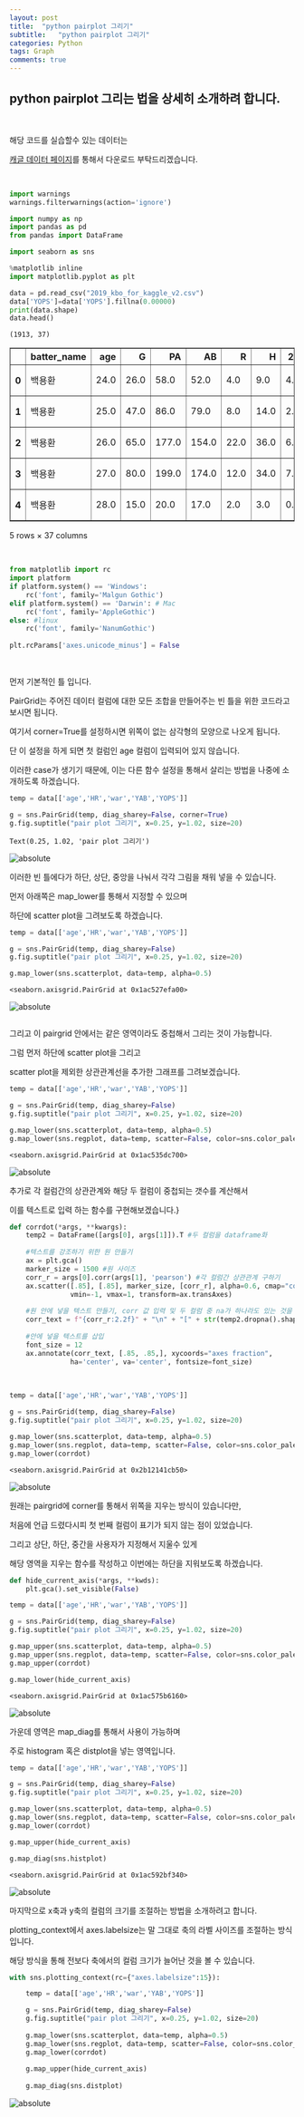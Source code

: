 ```yaml
---
layout: post
title:  "python pairplot 그리기"
subtitle:   "python pairplot 그리기"
categories: Python
tags: Graph
comments: true
---
```


## python pairplot 그리는 법을 상세히 소개하려 합니다.

<br/>

해당 코드를 실습할수 있는 데이터는

[캐글 데이터 페이지](https://www.kaggle.com/datasets/bluemumin/kbo-baseball-for-kaggle)를 통해서 다운로드 부탁드리겠습니다.


<br/>

```python
import warnings
warnings.filterwarnings(action='ignore')

import numpy as np
import pandas as pd
from pandas import DataFrame

import seaborn as sns

%matplotlib inline
import matplotlib.pyplot as plt
```


```python
data = pd.read_csv("2019_kbo_for_kaggle_v2.csv")
data['YOPS']=data['YOPS'].fillna(0.00000)
print(data.shape)
data.head()
```

    (1913, 37)
    




<div>
<style scoped>
    .dataframe tbody tr th:only-of-type {
        vertical-align: middle;
    }

    .dataframe tbody tr th {
        vertical-align: top;
    }

    .dataframe thead th {
        text-align: right;
    }
</style>
<table border="1" class="dataframe">
  <thead>
    <tr style="text-align: right;">
      <th></th>
      <th>batter_name</th>
      <th>age</th>
      <th>G</th>
      <th>PA</th>
      <th>AB</th>
      <th>R</th>
      <th>H</th>
      <th>2B</th>
      <th>3B</th>
      <th>HR</th>
      <th>...</th>
      <th>tp</th>
      <th>1B</th>
      <th>FBP</th>
      <th>avg</th>
      <th>OBP</th>
      <th>SLG</th>
      <th>OPS</th>
      <th>p_year</th>
      <th>YAB</th>
      <th>YOPS</th>
    </tr>
  </thead>
  <tbody>
    <tr>
      <th>0</th>
      <td>백용환</td>
      <td>24.0</td>
      <td>26.0</td>
      <td>58.0</td>
      <td>52.0</td>
      <td>4.0</td>
      <td>9.0</td>
      <td>4.0</td>
      <td>0.0</td>
      <td>0.0</td>
      <td>...</td>
      <td>포수</td>
      <td>5.0</td>
      <td>6.0</td>
      <td>0.173</td>
      <td>0.259</td>
      <td>0.250</td>
      <td>0.509</td>
      <td>2014</td>
      <td>79.0</td>
      <td>0.580</td>
    </tr>
    <tr>
      <th>1</th>
      <td>백용환</td>
      <td>25.0</td>
      <td>47.0</td>
      <td>86.0</td>
      <td>79.0</td>
      <td>8.0</td>
      <td>14.0</td>
      <td>2.0</td>
      <td>0.0</td>
      <td>4.0</td>
      <td>...</td>
      <td>포수</td>
      <td>8.0</td>
      <td>5.0</td>
      <td>0.177</td>
      <td>0.226</td>
      <td>0.354</td>
      <td>0.580</td>
      <td>2015</td>
      <td>154.0</td>
      <td>0.784</td>
    </tr>
    <tr>
      <th>2</th>
      <td>백용환</td>
      <td>26.0</td>
      <td>65.0</td>
      <td>177.0</td>
      <td>154.0</td>
      <td>22.0</td>
      <td>36.0</td>
      <td>6.0</td>
      <td>0.0</td>
      <td>10.0</td>
      <td>...</td>
      <td>포수</td>
      <td>20.0</td>
      <td>20.0</td>
      <td>0.234</td>
      <td>0.316</td>
      <td>0.468</td>
      <td>0.784</td>
      <td>2016</td>
      <td>174.0</td>
      <td>0.581</td>
    </tr>
    <tr>
      <th>3</th>
      <td>백용환</td>
      <td>27.0</td>
      <td>80.0</td>
      <td>199.0</td>
      <td>174.0</td>
      <td>12.0</td>
      <td>34.0</td>
      <td>7.0</td>
      <td>0.0</td>
      <td>4.0</td>
      <td>...</td>
      <td>포수</td>
      <td>23.0</td>
      <td>20.0</td>
      <td>0.195</td>
      <td>0.276</td>
      <td>0.305</td>
      <td>0.581</td>
      <td>2017</td>
      <td>17.0</td>
      <td>0.476</td>
    </tr>
    <tr>
      <th>4</th>
      <td>백용환</td>
      <td>28.0</td>
      <td>15.0</td>
      <td>20.0</td>
      <td>17.0</td>
      <td>2.0</td>
      <td>3.0</td>
      <td>0.0</td>
      <td>0.0</td>
      <td>0.0</td>
      <td>...</td>
      <td>포수</td>
      <td>3.0</td>
      <td>3.0</td>
      <td>0.176</td>
      <td>0.300</td>
      <td>0.176</td>
      <td>0.476</td>
      <td>2018</td>
      <td>47.0</td>
      <td>0.691</td>
    </tr>
  </tbody>
</table>
<p>5 rows × 37 columns</p>
</div>


<br/>

```python
from matplotlib import rc
import platform
if platform.system() == 'Windows':
    rc('font', family='Malgun Gothic')
elif platform.system() == 'Darwin': # Mac
    rc('font', family='AppleGothic')
else: #linux
    rc('font', family='NanumGothic')
    
plt.rcParams['axes.unicode_minus'] = False
```

<br/>

먼저 기본적인 틀 입니다. 

PairGrid는 주어진 데이터 컬럼에 대한 모든 조합을 만들어주는 빈 틀을 위한 코드라고 보시면 됩니다.

여기서 corner=True를 설정하시면 위쪽이 없는 삼각형의 모양으로 나오게 됩니다.

단 이 설정을 하게 되면 첫 컬럼인 age 컬럼이 입력되어 있지 않습니다.

이러한 case가 생기기 때문에, 이는 다른 함수 설정을 통해서 살리는 방법을 나중에 소개하도록 하겠습니다.


```python
temp = data[['age','HR','war','YAB','YOPS']]

g = sns.PairGrid(temp, diag_sharey=False, corner=True)
g.fig.suptitle("pair plot 그리기", x=0.25, y=1.02, size=20)
```




    Text(0.25, 1.02, 'pair plot 그리기')




    
<img data-action="zoom" src='{{ "/assets/img/pairplot/output_5_1.png" | relative_url }}' alt='absolute'>   


<br/>
    


이러한 빈 틀에다가 하단, 상단, 중앙을 나눠서 각각 그림을 채워 넣을 수 있습니다.

먼저 아래쪽은 map_lower를 통해서 지정할 수 있으며

하단에 scatter plot을 그려보도록 하겠습니다.


```python
temp = data[['age','HR','war','YAB','YOPS']]

g = sns.PairGrid(temp, diag_sharey=False)
g.fig.suptitle("pair plot 그리기", x=0.25, y=1.02, size=20)

g.map_lower(sns.scatterplot, data=temp, alpha=0.5)
```




    <seaborn.axisgrid.PairGrid at 0x1ac527efa00>




    
<img data-action="zoom" src='{{ "/assets/img/pairplot/output_7_1.png" | relative_url }}' alt='absolute'> 
    


<br/>


```python

```

그리고 이 pairgrid 안에서는 같은 영역이라도 중첩해서 그리는 것이 가능합니다.

그럼 먼저 하단에 scatter plot을 그리고 

scatter plot을 제외한 상관관계선을 추가한 그래프를 그려보겠습니다.


```python
temp = data[['age','HR','war','YAB','YOPS']]

g = sns.PairGrid(temp, diag_sharey=False)
g.fig.suptitle("pair plot 그리기", x=0.25, y=1.02, size=20)

g.map_lower(sns.scatterplot, data=temp, alpha=0.5)
g.map_lower(sns.regplot, data=temp, scatter=False, color=sns.color_palette("rocket")[3])
```




    <seaborn.axisgrid.PairGrid at 0x1ac535dc700>




    
<img data-action="zoom" src='{{ "/assets/img/pairplot/output_10_1.png" | relative_url }}' alt='absolute'> 
    

<br/>



추가로 각 컬럼간의 상관관계와 해당 두 컬럼이 중첩되는 갯수를 계산해서

이를 텍스트로 입력 하는 함수를 구현해보겠습니다.}


```python
def corrdot(*args, **kwargs):
    temp2 = DataFrame([args[0], args[1]]).T #두 컬럼을 dataframe화
    
    #텍스트를 강조하기 위한 원 만들기
    ax = plt.gca()
    marker_size = 1500 #원 사이즈
    corr_r = args[0].corr(args[1], 'pearson') #각 컬럼간 상관관계 구하기
    ax.scatter([.85], [.85], marker_size, [corr_r], alpha=0.6, cmap="coolwarm",
               vmin=-1, vmax=1, transform=ax.transAxes)
    
    #원 안에 넣을 텍스트 만들기, corr 값 입력 및 두 컬럼 중 na가 하나라도 있는 것을 제외함
    corr_text = f"{corr_r:2.2f}" + "\n" + "[" + str(temp2.dropna().shape[0]) + "]" 
    
    #안에 넣을 텍스트를 삽입
    font_size = 12
    ax.annotate(corr_text, [.85, .85,], xycoords="axes fraction",
               ha='center', va='center', fontsize=font_size)
```

<br/>

```python
temp = data[['age','HR','war','YAB','YOPS']]

g = sns.PairGrid(temp, diag_sharey=False)
g.fig.suptitle("pair plot 그리기", x=0.25, y=1.02, size=20)

g.map_lower(sns.scatterplot, data=temp, alpha=0.5)
g.map_lower(sns.regplot, data=temp, scatter=False, color=sns.color_palette("rocket")[3])
g.map_lower(corrdot)
```




    <seaborn.axisgrid.PairGrid at 0x2b12141cb50>




    
<img data-action="zoom" src='{{ "/assets/img/pairplot/output_14_1.png" | relative_url }}' alt='absolute'> 
    

<br/>



원래는 pairgrid에 corner를 통해서 위쪽을 지우는 방식이 있습니다만,

처음에 언급 드렸다시피 첫 번째 컬럼이 표기가 되지 않는 점이 있었습니다.

그리고 상단, 하단, 중간을 사용자가 지정해서 지울수 있게

해당 영역을 지우는 함수를 작성하고 이번에는 하단을 지워보도록 하겠습니다.


```python
def hide_current_axis(*args, **kwds):
    plt.gca().set_visible(False)
```


```python
temp = data[['age','HR','war','YAB','YOPS']]

g = sns.PairGrid(temp, diag_sharey=False)
g.fig.suptitle("pair plot 그리기", x=0.25, y=1.02, size=20)

g.map_upper(sns.scatterplot, data=temp, alpha=0.5)
g.map_upper(sns.regplot, data=temp, scatter=False, color=sns.color_palette("rocket")[3])
g.map_upper(corrdot)

g.map_lower(hide_current_axis)
```




    <seaborn.axisgrid.PairGrid at 0x1ac575b6160>




    
<img data-action="zoom" src='{{ "/assets/img/pairplot/output_18_1.png" | relative_url }}' alt='absolute'> 
    
<br/>


가운데 영역은 map_diag를 통해서 사용이 가능하며 

주로 histogram 혹은 distplot을 넣는 영역입니다.


```python
temp = data[['age','HR','war','YAB','YOPS']]

g = sns.PairGrid(temp, diag_sharey=False)
g.fig.suptitle("pair plot 그리기", x=0.25, y=1.02, size=20)

g.map_lower(sns.scatterplot, data=temp, alpha=0.5)
g.map_lower(sns.regplot, data=temp, scatter=False, color=sns.color_palette("rocket")[3])
g.map_lower(corrdot)

g.map_upper(hide_current_axis)

g.map_diag(sns.histplot)
```




    <seaborn.axisgrid.PairGrid at 0x1ac592bf340>


  
<img data-action="zoom" src='{{ "/assets/img/pairplot/output_20_1.png" | relative_url }}' alt='absolute'> 
    
<br/>

마지막으로 x축과 y축의 컬럼의 크기를 조절하는 방법을 소개하려고 합니다.

plotting_context에서 axes.labelsize는 말 그대로 축의 라벨 사이즈를 조절하는 방식입니다.

해당 방식을 통해 전보다 축에서의 컬럼 크기가 늘어난 것을 볼 수 있습니다.


```python
with sns.plotting_context(rc={"axes.labelsize":15}):

    temp = data[['age','HR','war','YAB','YOPS']]

    g = sns.PairGrid(temp, diag_sharey=False)
    g.fig.suptitle("pair plot 그리기", x=0.25, y=1.02, size=20)
    
    g.map_lower(sns.scatterplot, data=temp, alpha=0.5)
    g.map_lower(sns.regplot, data=temp, scatter=False, color=sns.color_palette("rocket")[3])
    g.map_lower(corrdot)
    
    g.map_upper(hide_current_axis)
    
    g.map_diag(sns.distplot)
```


    
<img data-action="zoom" src='{{ "/assets/img/pairplot/output_22_0.png" | relative_url }}' alt='absolute'> 